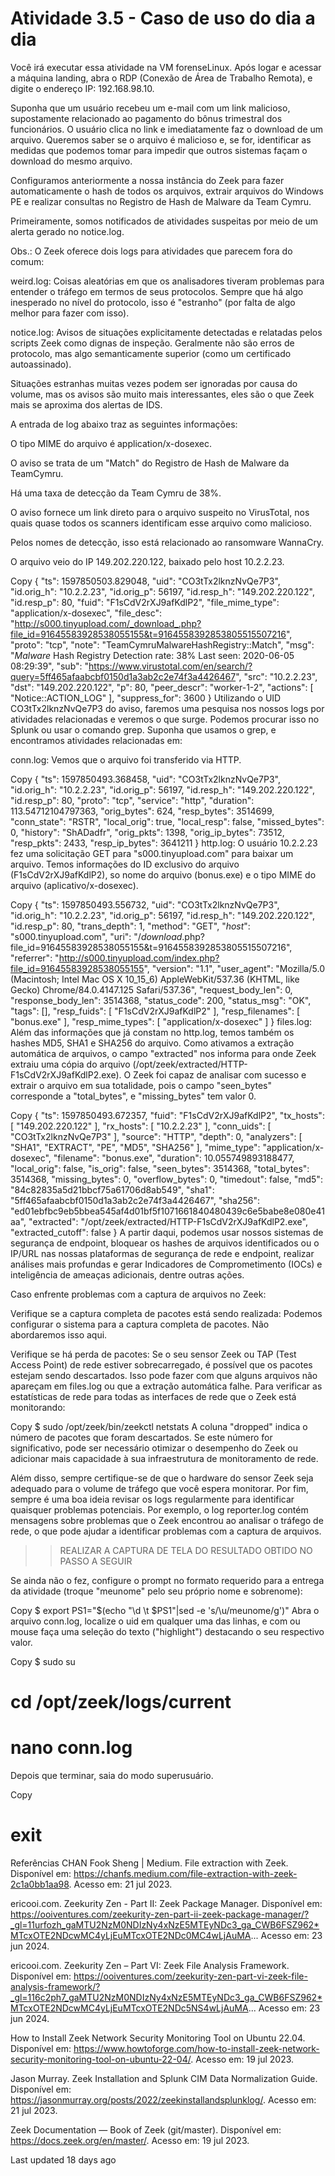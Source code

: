 # Atividade 3.5 - Caso de uso do dia a dia
Você irá executar essa atividade na VM forenseLinux. Após logar e acessar a máquina landing, abra o RDP (Conexão de Área de Trabalho Remota), e digite o endereço IP: 192.168.98.10.

Suponha que um usuário recebeu um e-mail com um link malicioso, supostamente relacionado ao pagamento do bônus trimestral dos funcionários. O usuário clica no link e imediatamente faz o download de um arquivo. Queremos saber se o arquivo é malicioso e, se for, identificar as medidas que podemos tomar para impedir que outros sistemas façam o download do mesmo arquivo.

Configuramos anteriormente a nossa instância do Zeek para fazer automaticamente o hash de todos os arquivos, extrair arquivos do Windows PE e realizar consultas no Registro de Hash de Malware da Team Cymru.

Primeiramente, somos notificados de atividades suspeitas por meio de um alerta gerado no notice.log.

Obs.: O Zeek oferece dois logs para atividades que parecem fora do comum:

weird.log: Coisas aleatórias em que os analisadores tiveram problemas para entender o tráfego em termos de seus protocolos. Sempre que há algo inesperado no nível do protocolo, isso é "estranho" (por falta de algo melhor para fazer com isso).

notice.log: Avisos de situações explicitamente detectadas e relatadas pelos scripts Zeek como dignas de inspeção. Geralmente não são erros de protocolo, mas algo semanticamente superior (como um certificado autoassinado).

Situações estranhas muitas vezes podem ser ignoradas por causa do volume, mas os avisos são muito mais interessantes, eles são o que Zeek mais se aproxima dos alertas de IDS.

A entrada de log abaixo traz as seguintes informações:

O tipo MIME do arquivo é application/x-dosexec.

O aviso se trata de um "Match" do Registro de Hash de Malware da TeamCymru.

Há uma taxa de detecção da Team Cymru de 38%.

O aviso fornece um link direto para o arquivo suspeito no VirusTotal, nos quais quase todos os scanners identificam esse arquivo como malicioso.

Pelos nomes de detecção, isso está relacionado ao ransomware WannaCry.

O arquivo veio do IP 149.202.220.122, baixado pelo host 10.2.2.23.

Copy
{
  "ts": 1597850503.829048,
  "uid": "CO3tTx2lknzNvQe7P3",
  "id.orig_h": "10.2.2.23",
  "id.orig_p": 56197,
  "id.resp_h": "149.202.220.122",
  "id.resp_p": 80,
  "fuid": "F1sCdV2rXJ9afKdlP2",
  "file_mime_type": "application/x-dosexec",
  "file_desc": "http://s000.tinyupload.com/_download_.php?file_id=91645583928538055155&t=9164558392853805515507216",
  "proto": "tcp",
  "note": "TeamCymruMalwareHashRegistry::Match",
  "msg": "_Malware_ Hash Registry Detection rate: 38%  Last seen: 2020-06-05 08:29:39",
  "sub": "https://www.virustotal.com/en/search/?query=5ff465afaabcbf0150d1a3ab2c2e74f3a4426467",
  "src": "10.2.2.23",
  "dst": "149.202.220.122",
  "p": 80,
  "peer_descr": "worker-1-2",
  "actions": [
    "Notice::ACTION_LOG"
  ],
  "suppress_for": 3600
}
Utilizando o UID CO3tTx2lknzNvQe7P3 do aviso, faremos uma pesquisa nos nossos logs por atividades relacionadas e veremos o que surge. Podemos procurar isso no Splunk ou usar o comando grep. Suponha que usamos o grep, e encontramos atividades relacionadas em:

conn.log: Vemos que o arquivo foi transferido via HTTP.

Copy
{
  "ts": 1597850493.368458,
  "uid": "CO3tTx2lknzNvQe7P3",
  "id.orig_h": "10.2.2.23",
  "id.orig_p": 56197,
  "id.resp_h": "149.202.220.122",
  "id.resp_p": 80,
  "proto": "tcp",
  "service": "http",
  "duration": 113.54712104797363,
  "orig_bytes": 624,
  "resp_bytes": 3514699,
  "conn_state": "RSTR",
  "local_orig": true,
  "local_resp": false,
  "missed_bytes": 0,
  "history": "ShADadfr",
  "orig_pkts": 1398,
  "orig_ip_bytes": 73512,
  "resp_pkts": 2433,
  "resp_ip_bytes": 3641211
}
http.log: O usuário 10.2.2.23 fez uma solicitação GET para "s000.tinyupload.com" para baixar um arquivo. Temos informações do ID exclusivo do arquivo (F1sCdV2rXJ9afKdlP2), so nome do arquivo (bonus.exe) e o tipo MIME do arquivo (aplicativo/x-dosexec).

Copy
{
  "ts": 1597850493.556732,
  "uid": "CO3tTx2lknzNvQe7P3",
  "id.orig_h": "10.2.2.23",
  "id.orig_p": 56197,
  "id.resp_h": "149.202.220.122",
  "id.resp_p": 80,
  "trans_depth": 1,
  "method": "GET",
  "_host_": "s000.tinyupload.com",
  "uri": "/_download_.php?file_id=91645583928538055155&t=9164558392853805515507216",
  "referrer": "http://s000.tinyupload.com/index.php?file_id=91645583928538055155",
  "version": "1.1",
  "user_agent": "Mozilla/5.0 (Macintosh; Intel Mac OS X 10_15_6) AppleWebKit/537.36 (KHTML, like Gecko) Chrome/84.0.4147.125 Safari/537.36",
  "request_body_len": 0,
  "response_body_len": 3514368,
  "status_code": 200,
  "status_msg": "OK",
  "tags": [],
  "resp_fuids": [
    "F1sCdV2rXJ9afKdlP2"
  ],
  "resp_filenames": [
    "bonus.exe"
  ],
  "resp_mime_types": [
    "application/x-dosexec"
  ]
}
files.log: Além das informações que já constam no http.log, temos também os hashes MD5, SHA1 e SHA256 do arquivo. Como ativamos a extração automática de arquivos, o campo "extracted" nos informa para onde Zeek extraiu uma cópia do arquivo (/opt/zeek/extracted/HTTP-F1sCdV2rXJ9afKdlP2.exe). O Zeek foi capaz de analisar com sucesso e extrair o arquivo em sua totalidade, pois o campo "seen_bytes" corresponde a "total_bytes", e "missing_bytes" tem valor 0.

Copy
{
  "ts": 1597850493.672357,
  "fuid": "F1sCdV2rXJ9afKdlP2",
  "tx_hosts": [
    "149.202.220.122"
  ],
  "rx_hosts": [
    "10.2.2.23"
  ],
  "conn_uids": [
    "CO3tTx2lknzNvQe7P3"
  ],
  "source": "HTTP",
  "depth": 0,
  "analyzers": [
    "SHA1",
    "EXTRACT",
    "PE",
    "MD5",
    "SHA256"
  ],
  "mime_type": "application/x-dosexec",
  "filename": "bonus.exe",
  "duration": 10.055749893188477,
  "local_orig": false,
  "is_orig": false,
  "seen_bytes": 3514368,
  "total_bytes": 3514368,
  "missing_bytes": 0,
  "overflow_bytes": 0,
  "timedout": false,
  "md5": "84c82835a5d21bbcf75a61706d8ab549",
  "sha1": "5ff465afaabcbf0150d1a3ab2c2e74f3a4426467",
  "sha256": "ed01ebfbc9eb5bbea545af4d01bf5f1071661840480439c6e5babe8e080e41aa",
  "extracted": "/opt/zeek/extracted/HTTP-F1sCdV2rXJ9afKdlP2.exe",
  "extracted_cutoff": false
}
A partir daqui, podemos usar nossos sistemas de segurança de endpoint, bloquear os hashes de arquivos identificados ou o IP/URL nas nossas plataformas de segurança de rede e endpoint, realizar análises mais profundas e gerar Indicadores de Comprometimento (IOCs) e inteligência de ameaças adicionais, dentre outras ações.

Caso enfrente problemas com a captura de arquivos no Zeek:

Verifique se a captura completa de pacotes está sendo realizada: Podemos configurar o sistema para a captura completa de pacotes. Não abordaremos isso aqui.

Verifique se há perda de pacotes: Se o seu sensor Zeek ou TAP (Test Access Point) de rede estiver sobrecarregado, é possível que os pacotes estejam sendo descartados. Isso pode fazer com que alguns arquivos não apareçam em files.log ou que a extração automática falhe. Para verificar as estatísticas de rede para todas as interfaces de rede que o Zeek está monitorando:

Copy
$ sudo /opt/zeek/bin/zeekctl netstats
A coluna "dropped" indica o número de pacotes que foram descartados. Se este número for significativo, pode ser necessário otimizar o desempenho do Zeek ou adicionar mais capacidade à sua infraestrutura de monitoramento de rede.

Além disso, sempre certifique-se de que o hardware do sensor Zeek seja adequado para o volume de tráfego que você espera monitorar. Por fim, sempre é uma boa ideia revisar os logs regularmente para identificar quaisquer problemas potenciais. Por exemplo, o log reporter.log contém mensagens sobre problemas que o Zeek encontrou ao analisar o tráfego de rede, o que pode ajudar a identificar problemas com a captura de arquivos.

>> REALIZAR A CAPTURA DE TELA DO RESULTADO OBTIDO NO PASSO A SEGUIR

Se ainda não o fez, configure o prompt no formato requerido para a entrega da atividade (troque "meunome" pelo seu próprio nome e sobrenome):

Copy
$ export PS1="$(echo "\d \t $PS1"|sed -e 's/\\u/meunome/g')"
Abra o arquivo conn.log, localize o uid em qualquer uma das linhas, e com ou mouse faça uma seleção do texto ("highlight") destacando o seu respectivo valor.

Copy
$ sudo su
# cd /opt/zeek/logs/current
# nano conn.log
Depois que terminar, saia do modo superusuário.

Copy
# exit
Referências
CHAN Fook Sheng | Medium. File extraction with Zeek. Disponível em: https://chanfs.medium.com/file-extraction-with-zeek-2c1a0bb1aa98. Acesso em: 21 jul 2023.

ericooi.com. Zeekurity Zen - Part II: Zeek Package Manager. Disponível em: https://ooiventures.com/zeekurity-zen-part-ii-zeek-package-manager/?_gl=11urfozh_gaMTU2NzM0NDIzNy4xNzE5MTEyNDc3_ga_CWB6FSZ962*MTcxOTE2NDcwMC4yLjEuMTcxOTE2NDc0MC4wLjAuMA... Acesso em: 23 jun 2024.

ericooi.com. Zeekurity Zen – Part VI: Zeek File Analysis Framework. Disponível em: https://ooiventures.com/zeekurity-zen-part-vi-zeek-file-analysis-framework/?_gl=116c2ph7_gaMTU2NzM0NDIzNy4xNzE5MTEyNDc3_ga_CWB6FSZ962*MTcxOTE2NDcwMC4yLjEuMTcxOTE2NDc5NS4wLjAuMA... Acesso em: 23 jun 2024.

How to Install Zeek Network Security Monitoring Tool on Ubuntu 22.04. Disponível em: https://www.howtoforge.com/how-to-install-zeek-network-security-monitoring-tool-on-ubuntu-22-04/. Acesso em: 19 jul 2023.

Jason Murray. Zeek Installation and Splunk CIM Data Normalization Guide. Disponível em: https://jasonmurray.org/posts/2022/zeekinstallandsplunklog/. Acesso em: 21 jul 2023.

Zeek Documentation — Book of Zeek (git/master). Disponível em: https://docs.zeek.org/en/master/. Acesso em: 19 jul 2023.

Last updated 18 days ago
